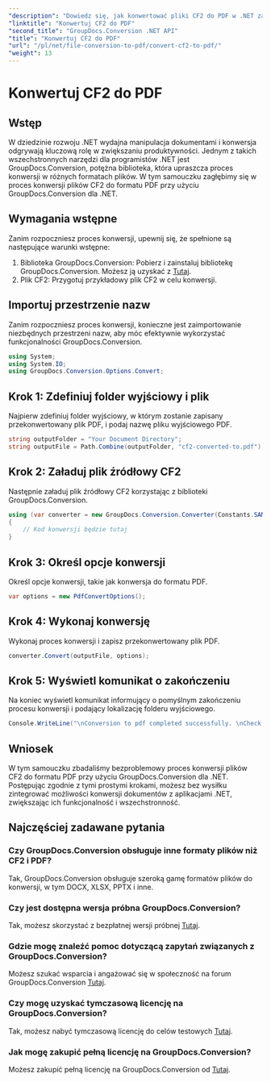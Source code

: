 ```yaml
---
"description": "Dowiedz się, jak konwertować pliki CF2 do PDF w .NET za pomocą GroupDocs.Conversion. Uprość swoje zadania związane z zarządzaniem dokumentami bez wysiłku."
"linktitle": "Konwertuj CF2 do PDF"
"second_title": "GroupDocs.Conversion .NET API"
"title": "Konwertuj CF2 do PDF"
"url": "/pl/net/file-conversion-to-pdf/convert-cf2-to-pdf/"
"weight": 13
---
```


# Konwertuj CF2 do PDF

## Wstęp
W dziedzinie rozwoju .NET wydajna manipulacja dokumentami i konwersja odgrywają kluczową rolę w zwiększaniu produktywności. Jednym z takich wszechstronnych narzędzi dla programistów .NET jest GroupDocs.Conversion, potężna biblioteka, która upraszcza proces konwersji w różnych formatach plików. W tym samouczku zagłębimy się w proces konwersji plików CF2 do formatu PDF przy użyciu GroupDocs.Conversion dla .NET.
## Wymagania wstępne
Zanim rozpoczniesz proces konwersji, upewnij się, że spełnione są następujące warunki wstępne:
1. Biblioteka GroupDocs.Conversion: Pobierz i zainstaluj bibliotekę GroupDocs.Conversion. Możesz ją uzyskać z [Tutaj](https://releases.groupdocs.com/conversion/net/).
2. Plik CF2: Przygotuj przykładowy plik CF2 w celu konwersji.

## Importuj przestrzenie nazw
Zanim rozpoczniesz proces konwersji, konieczne jest zaimportowanie niezbędnych przestrzeni nazw, aby móc efektywnie wykorzystać funkcjonalności GroupDocs.Conversion.
```csharp
using System;
using System.IO;
using GroupDocs.Conversion.Options.Convert;
```
## Krok 1: Zdefiniuj folder wyjściowy i plik
Najpierw zdefiniuj folder wyjściowy, w którym zostanie zapisany przekonwertowany plik PDF, i podaj nazwę pliku wyjściowego PDF.
```csharp
string outputFolder = "Your Document Directory";
string outputFile = Path.Combine(outputFolder, "cf2-converted-to.pdf");
```
## Krok 2: Załaduj plik źródłowy CF2
Następnie załaduj plik źródłowy CF2 korzystając z biblioteki GroupDocs.Conversion.
```csharp
using (var converter = new GroupDocs.Conversion.Converter(Constants.SAMPLE_CF2))
{
    // Kod konwersji będzie tutaj
}
```
## Krok 3: Określ opcje konwersji
Określ opcje konwersji, takie jak konwersja do formatu PDF.
```csharp
var options = new PdfConvertOptions();
```
## Krok 4: Wykonaj konwersję
Wykonaj proces konwersji i zapisz przekonwertowany plik PDF.
```csharp
converter.Convert(outputFile, options);
```
## Krok 5: Wyświetl komunikat o zakończeniu
Na koniec wyświetl komunikat informujący o pomyślnym zakończeniu procesu konwersji i podający lokalizację folderu wyjściowego.
```csharp
Console.WriteLine("\nConversion to pdf completed successfully. \nCheck output in {0}", outputFolder);
```

## Wniosek
W tym samouczku zbadaliśmy bezproblemowy proces konwersji plików CF2 do formatu PDF przy użyciu GroupDocs.Conversion dla .NET. Postępując zgodnie z tymi prostymi krokami, możesz bez wysiłku zintegrować możliwości konwersji dokumentów z aplikacjami .NET, zwiększając ich funkcjonalność i wszechstronność.
## Najczęściej zadawane pytania
### Czy GroupDocs.Conversion obsługuje inne formaty plików niż CF2 i PDF?
Tak, GroupDocs.Conversion obsługuje szeroką gamę formatów plików do konwersji, w tym DOCX, XLSX, PPTX i inne.
### Czy jest dostępna wersja próbna GroupDocs.Conversion?
Tak, możesz skorzystać z bezpłatnej wersji próbnej [Tutaj](https://releases.groupdocs.com/).
### Gdzie mogę znaleźć pomoc dotyczącą zapytań związanych z GroupDocs.Conversion?
Możesz szukać wsparcia i angażować się w społeczność na forum GroupDocs.Conversion [Tutaj](https://forum.groupdocs.com/c/conversion/11).
### Czy mogę uzyskać tymczasową licencję na GroupDocs.Conversion?
Tak, możesz nabyć tymczasową licencję do celów testowych [Tutaj](https://purchase.groupdocs.com/temporary-license/).
### Jak mogę zakupić pełną licencję na GroupDocs.Conversion?
Możesz zakupić pełną licencję na GroupDocs.Conversion od [Tutaj](https://purchase.groupdocs.com/buy).